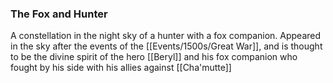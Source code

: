 ### The Fox and Hunter

A constellation in the night sky of a hunter with a fox companion. Appeared in the sky after the events of the [[Events/1500s/Great War]], and is thought to be the divine spirit of the hero [[Beryl]] and his fox companion who fought by his side with his allies against [[Cha'mutte]]



